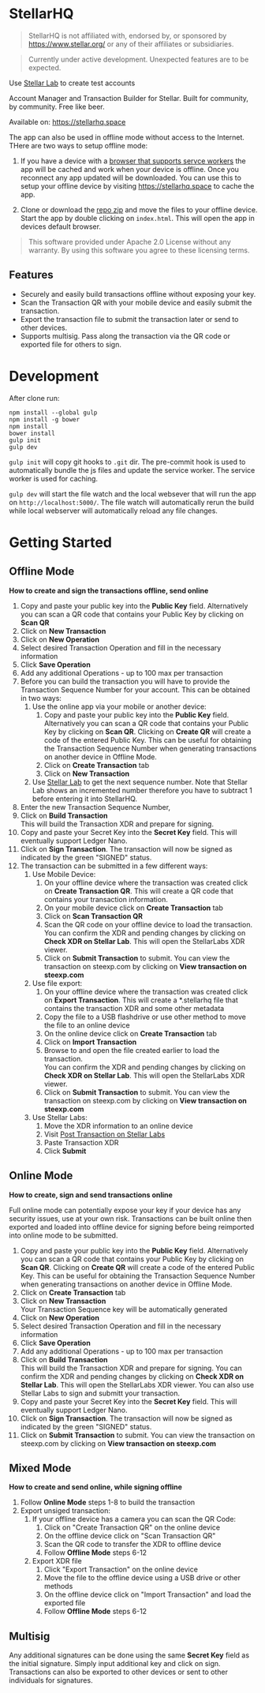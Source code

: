 # StellarHQ

>StellarHQ is not affiliated with, endorsed by, or sponsored by https://www.stellar.org/ or any of their affiliates or subsidiaries.
  
>Currently under active development. Unexpected features are to be expected.
  
Use [Stellar Lab](https://www.stellar.org/laboratory/#account-creator?network=test) to create test accounts
  
Account Manager and Transaction Builder for Stellar. 
Built for community, by community. Free like beer.

Available on: https://stellarhq.space  
  
The app can also be used in offline mode without access to the Internet. THere are two ways to setup offline mode:
  
1. If you have a device with a [browser that supports servce workers](https://caniuse.com/#feat=serviceworkers) the app will be cached and work when your device is offline. Once you reconnect any app updated will be downloaded. You can use this to setup your offline device by visiting https://stellarhq.space to cache the app. 
  
2. Clone or download the [repo zip](https://github.com/Lumenaut-Network/StellarHQ/archive/master.zip) and move the files to your offline device. Start the app by double clicking on `index.html`. This will open the app in devices default browser.

>This software provided under Apache 2.0 License without any warranty. By using this software you agree to these licensing terms.
  
## Features ##

* Securely and easily build transactions offline without exposing your key.  
* Scan the Transaction QR with your mobile device and easily submit the transaction.  
* Export the transaction file to submit the transaction later or send to other devices.  
* Supports multisig. Pass along the transaction via the QR code or exported file for others to sign.  
  
# Development
After clone run:  
```
npm install --global gulp
npm install -g bower 
npm install
bower install  
gulp init
gulp dev
```
  
`gulp init` will copy git hooks to `.git` dir. The pre-commit hook is used to automatically bundle the js files and update the service worker. The service worker is used for caching.
  
`gulp dev` will start the file watch and the local websever that will run the app on `http://localhost:5000/`. The file watch will automatically rerun the build while local webserver will automatically reload any file changes. 
  
# Getting Started

##  Offline Mode ##
**How to create and sign the transactions offline, send online**

1. Copy and paste your public key into the **Public Key** field. Alternatively you can scan a QR code that contains your Public Key by clicking on **Scan QR**
2. Click on **New Transaction**
3. Click on **New Operation**
4. Select desired Transaction Operation and fill in the necessary information
5. Click **Save Operation**
6. Add any additional Operations - up to 100 max per transaction
7. Before you can build the transaction you will have to provide the Transaction Sequence Number for your account. This can be obtained in two ways:
    1. Use the online app via your mobile or another device:
        1. Copy and paste your public key into the **Public Key** field. Alternatively you can scan a QR code that contains your Public Key by clicking on **Scan QR**. Clicking on **Create QR** will create a code of the entered Public Key. This can be useful for obtaining the Transaction Sequence Number when generating transactions on another device in Offline Mode.
        2. Click on **Create Transaction** tab
        3. Click on **New Transaction**  
    2. Use [Stellar Lab](https://www.stellar.org/laboratory/#txbuilder) to get the next sequence number. Note that Stellar Lab shows an incremented number therefore you have to subtract 1 before entering it into StellarHQ.
8. Enter the new Transaction Sequence Number,
9. Click on **Build Transaction**  
  This will build the Transaction XDR and prepare for signing. 
10. Copy and paste your Secret Key into the **Secret Key** field. This will eventually support Ledger Nano.
11. Click on **Sign Transaction**. The transaction will now be signed as indicated by the green "SIGNED" status. 
12. The transaction can be submitted in a few different ways:
    1. Use Mobile Device:
        1. On your offline device where the transaction was created click on **Create Transaction QR**. This will create a QR code that contains your transaction information.
        2. On your mobile device click on **Create Transaction** tab
        3. Click on **Scan Transaction QR**
        4. Scan the QR code on your offline device to load the transaction. 
        You can confirm the XDR and pending changes by clicking on **Check XDR on Stellar Lab**. This will open the StellarLabs XDR viewer.
        5. Click on **Submit Transaction** to submit. You can view the transaction on steexp.com by clicking on **View transaction on steexp.com**
    2. Use file export:
        1. On your offline device where the transaction was created click on **Export Transaction**. This will create a *.stellarhq file that contains the transaction XDR and some other metadata
        2. Copy the file to a USB flashdrive or use other method to move the file to an online device
        3. On the online device click on **Create Transaction** tab
        4. Click on **Import Transaction**
        5. Browse to and open the file created earlier to load the transaction.  
        You can confirm the XDR and pending changes by clicking on **Check XDR on Stellar Lab**. This will open the StellarLabs XDR viewer.
        6. Click on **Submit Transaction** to submit. You can view the transaction on steexp.com by clicking on **View transaction on steexp.com**
    3. Use Stellar Labs:
        1. Move the XDR information to an online device
        2. Visit [Post Transaction on Stellar Labs](https://www.stellar.org/laboratory/#explorer?resource=transactions&endpoint=create)
        3. Paste Transaction XDR
        4. Click **Submit**
        
##  Online Mode ##
**How to create, sign and send transactions online**
  
Full online mode can potentially expose your key if your device has any security issues, use at your own risk. Transactions can be built online then exported and loaded into offline device for signing before being reimported into online mode to be submitted.
  
1. Copy and paste your public key into the **Public Key** field. Alternatively you can scan a QR code that contains your Public Key by clicking on **Scan QR**. Clicking on **Create QR** will create a code of the entered Public Key. This can be useful for obtaining the Transaction Sequence Number when generating transactions on another device in Offline Mode.
2. Click on **Create Transaction** tab
3. Click on **New Transaction**  
  Your Transaction Sequence key will be automatically generated
4. Click on **New Operation**
5. Select desired Transaction Operation and fill in the necessary information
6. Click **Save Operation**
7. Add any additional Operations - up to 100 max per transaction
8. Click on **Build Transaction**  
  This will build the Transaction XDR and prepare for signing. You can confirm the XDR and pending changes by clicking on **Check XDR on Stellar Lab**. This will open the StellarLabs XDR viewer. You can also use Stellar Labs to sign and submitt your transaction.  
9. Copy and paste your Secret Key into the **Secret Key** field. This will eventually support Ledger Nano.
10. Click on **Sign Transaction**. The transaction will now be signed as indicated by the green "SIGNED" status.
11. Click on **Submit Transaction** to submit. You can view the transaction on steexp.com by clicking on **View transaction on steexp.com**

##  Mixed Mode ##
**How to create and send online, while signing offline**

1. Follow **Online Mode** steps 1-8 to build the transaction
2. Export unsiged transaction:
    1. If your offline device has a camera you can scan the QR Code:
        1. Click on "Create Transaction QR" on the online device
        2. On the offline device click on "Scan Transaction QR"
        3. Scan the QR code to transfer the XDR to offline device 
        4. Follow **Offline Mode** steps 6-12
    2. Export XDR file
        1. Click "Export Transaction" on the online device
        2. Move the file to the offline device using a USB drive or other methods
        3. On the offline device click on "Import Transaction" and load the exported file
        4. Follow **Offline Mode** steps 6-12

## Multisig ## 

Any additional signatures can be done using the same **Secret Key** field as the initial signature. Simply input additional key and click on sign. Transactions can also be exported to other devices or sent to other individuals for signatures. 
